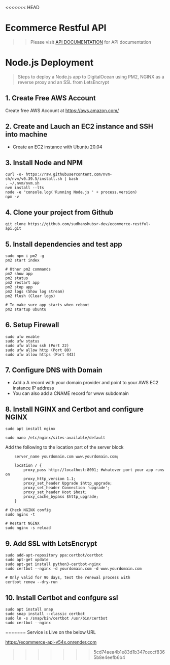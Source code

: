 <<<<<<< HEAD
# Ecommerce Restful API
>> Please visit [API DOCUMENTATION](https://api.sudhanshusharma.in/api/docs) for API documentation


# Node.js Deployment

> Steps to deploy a Node.js app to DigitalOcean using PM2, NGINX as a reverse proxy and an SSL from LetsEncrypt

## 1. Create Free AWS Account
Create free AWS Account at https://aws.amazon.com/

## 2. Create and Lauch an EC2 instance and SSH into machine
- Create an EC2 instance with Ubuntu 20.04 

## 3. Install Node and NPM
```
curl -o- https://raw.githubusercontent.com/nvm-sh/nvm/v0.39.5/install.sh | bash
. ~/.nvm/nvm.sh
nvm install --lts
node -e "console.log('Running Node.js ' + process.version)
npm -v

```



## 4. Clone your project from Github
```
git clone https://github.com/sudhanshubsr-dev/ecommerce-restful-api.git
```

## 5. Install dependencies and test app
```
sudo npm i pm2 -g
pm2 start index

# Other pm2 commands
pm2 show app
pm2 status
pm2 restart app
pm2 stop app
pm2 logs (Show log stream)
pm2 flush (Clear logs)

# To make sure app starts when reboot
pm2 startup ubuntu
```

## 6. Setup Firewall
```
sudo ufw enable
sudo ufw status
sudo ufw allow ssh (Port 22)
sudo ufw allow http (Port 80)
sudo ufw allow https (Port 443)
```

## 7. Configure DNS with Domain
- Add a A record with your domain provider and point to your AWS EC2 instance IP address
- You can also add a CNAME record for www subdomain

## 8. Install NGINX and Certbot and configure NGINX
```
sudo apt install nginx

sudo nano /etc/nginx/sites-available/default
```
Add the following to the location part of the server block
```
    server_name yourdomain.com www.yourdomain.com;

    location / {
        proxy_pass http://localhost:8001; #whatever port your app runs on
        proxy_http_version 1.1;
        proxy_set_header Upgrade $http_upgrade;
        proxy_set_header Connection 'upgrade';
        proxy_set_header Host $host;
        proxy_cache_bypass $http_upgrade;
    }
```
```
# Check NGINX config
sudo nginx -t

# Restart NGINX
sudo nginx -s reload
```

## 9. Add SSL with LetsEncrypt
```
sudo add-apt-repository ppa:certbot/certbot
sudo apt-get update
sudo apt-get install python3-certbot-nginx
sudo certbot --nginx -d yourdomain.com -d www.yourdomain.com

# Only valid for 90 days, test the renewal process with
certbot renew --dry-run
```

## 10. Install Certbot and confgure ssl
```
sudo apt install snap
sudo snap install --classic certbot
sudo ln -s /snap/bin/certbot /usr/bin/certbot
sudo certbot --nginx
```

=======
Service is Live on the below URL

https://ecommerce-api-v54x.onrender.com


>>>>>>> 5cd74aea4b1e83d1b347ceccf8365b8e4eefb6b4
